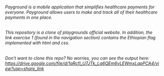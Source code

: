 ###### Payground is a mobile application that simplifies healthcare payments for everyone. Payground allows users to make and track all of their healthcare payments in one place.
###### This repository is a clone of playgrounds official website. In addition, the link exercise 1 (found in the navigation section) contains the Ethiopian flag implemented with html and css. 
###### Don't want to clone this repo? No worries, you can see the output here: https://drive.google.com/file/d/1qRcfI_U7JTk_La6QEm6yLEWmxLapPCA4/view?usp=share_link